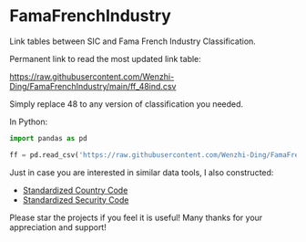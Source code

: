 # FamaFrenchIndustry
Link tables between SIC and Fama French Industry Classification.

Permanent link to read the most updated link table:

https://raw.githubusercontent.com/Wenzhi-Ding/FamaFrenchIndustry/main/ff_48ind.csv

Simply replace 48 to any version of classification you needed.

In Python:

```python
import pandas as pd

ff = pd.read_csv('https://raw.githubusercontent.com/Wenzhi-Ding/FamaFrenchIndustry/main/ff_48ind.csv')
```

Just in case you are interested in similar data tools, I also constructed:
- [Standardized Country Code](https://github.com/Wenzhi-Ding/Std_Country_Code)
- [Standardized Security Code](https://github.com/Wenzhi-Ding/Std_Security_Code)

Please star the projects if you feel it is useful! Many thanks for your appreciation and support!
